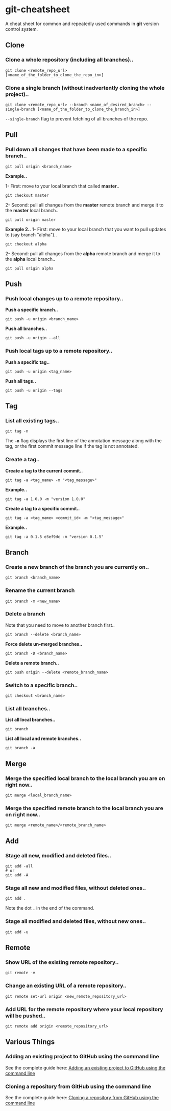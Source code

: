 # git-cheatsheet
A cheat sheet for common and repeatedly used commands in **git** version control system.

## Clone

### Clone a whole repository (including all branches)..

```
git clone <remote_repo_url> [<name_of_the_folder_to_clone_the_repo_in>]
```

### Clone a single branch (without inadvertently cloning the whole project)..

```
git clone <remote_repo_url> --branch <name_of_desired_branch> --single-branch [<name_of_the_folder_to_clone_the_branch_in>]
```
`--single-branch` flag to prevent fetching of all branches of the repo.

## Pull

### Pull down all changes that have been made to a specific branch..

```
git pull origin <branch_name>
```

**Example..**

1- First: move to your local branch that called **master**..

```
git checkout master
```

2- Second: pull all changes from the **master** remote branch and merge it to the **master** local branch..

```
git pull origin master
```

**Example 2..**
1- First: move to your local branch that you want to pull updates to (say branch "alpha")..

```
git checkout alpha
```

2- Second: pull all changes from the **alpha** remote branch and merge it to the **alpha** local branch..

```
git pull origin alpha
```

## Push

### Push local changes up to a remote repository..

**Push a specific branch..**

```
git push -u origin <branch_name>
```

**Push all branches..**

```
git push -u origin --all
```

### Push local tags up to a remote repository..

**Push a specific tag..**

```
git push -u origin <tag_name>
```

**Push all tags..**

```
git push -u origin --tags
```

## Tag

### List all existing tags..

```
git tag -n
```
The **`-n`** flag displays the first line of the annotation message along with the tag, or the first commit message line if the tag is not annotated.

### Create a tag..

**Create a tag to the current commit..**

```
git tag -a <tag_name> -m "<tag_message>"
```

**Example..**

```
git tag -a 1.0.0 -m "version 1.0.0"
```

**Create a tag to a specific commit..**

```
git tag -a <tag_name> <commit_id> -m "<tag_message>"
```

**Example..**

```
git tag -a 0.1.5 e3ef9dc -m "version 0.1.5"
```

## Branch

### Create a new branch of the branch you are currently on..

```
git branch <branch_name>
```


### Rename the current branch
```
git branch -m <new_name>
```

### Delete a branch

Note that you need to move to another branch first..

```
git branch --delete <branch_name>
```

**Force delete un-merged branches..**

```
git branch -D <branch_name>
```

**Delete a remote branch..**

```
git push origin --delete <remote_branch_name>
```


### Switch to a specific branch..

```
git checkout <branch_name>
```

### List all branches..

**List all local branches..**

```
git branch
```

**List all local and remote branches..**

```
git branch -a
```

## Merge

### Merge the specified local branch to the local branch you are on right now..

```
git merge <local_branch_name>
```

### Merge the specified remote branch to the local branch you are on right now..

```
git merge <remote_name>/<remote_branch_name>
```

## Add

### Stage all new, modified and deleted files..

```
git add -all
# or
git add -A
```

### Stage all new and modified files, without deleted ones..

```
git add .
```
Note the dot **`.`** in the end of the command.

### Stage all modified and deleted files, without new ones..

```
git add -u
```

## Remote

### Show URL of the existing remote repository..

```
git remote -v
```

### Change an existing URL of a remote repository..

```
git remote set-url origin <new_remote_repository_url>
```

### Add URL for the remote repository where your local repository will be pushed..

```
git remote add origin <remote_repository_url>
```

## Various Things

### Adding an existing project to GitHub using the command line
See the complete guide here: [Adding an existing project to GitHub using the command line](https://help.github.com/articles/adding-an-existing-project-to-github-using-the-command-line/)


### Cloning a repository from GitHub using the command line
See the complete guide here: [Cloning a repository from GitHub using the command line](https://help.github.com/articles/cloning-a-repository)
